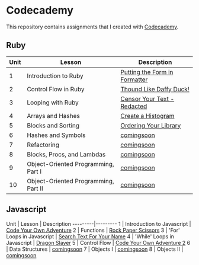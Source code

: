 # Codecademy
This repository contains assignments that I created with [Codecademy](https://www.codecademy.com/learn).

## Ruby
Unit | Lesson | Description
----------|---------|-----------
1 | Introduction to Ruby | [Putting the Form in Formatter](ruby/formatting.rb)
2 | Control Flow in Ruby | [Thound Like Daffy Duck!](ruby/daffy-duck.rb)
3 | Looping with Ruby | [Censor Your Text - Redacted](ruby/redacted.rb)
4 | Arrays and Hashes | [Create a Histogram](ruby/histogram.rb)
5 | Blocks and Sorting | [Ordering Your Library ](ruby/ordering-your-library.rb)
6 | Hashes and Symbols | [comingsoon](ruby/sample.rb)
7 | Refactoring | [comingsoon](ruby/sample.rb)
8 | Blocks, Procs, and Lambdas | [comingsoon](ruby/sample.rb)
9 | Object-Oriented Programming, Part I | [comingsoon](ruby/sample.rb)
10 | Object-Oriented Programming, Part II | [comingsoon](ruby/sample.rb)

## Javascript
Unit | Lesson | Description
---------|---------
1 | Introduction to Javascript | [Code Your Own Adventure](Javascript/code-your-own-adventure.js)
2 | Functions | [Rock Paper Scissors](javascript/rock-paper-scissors.js)
3 | 'For' Loops in Javascript | [Search Text For Your Name](Javascript/seach-text-for-name.js)
4 | 'While' Loops in Javascript | [Dragon Slayer](Javascript/dragon-slayer.js)
5 | Control Flow | [Code Your Own Adventure 2](Javascript/code-your-own-adventure-2.js)
6 | Data Structures | [comingsoon](Javascript/sample.js)
7 | Objects I | [comingsoon](Javascript/sample.js)
8 | Objects II | [comingsoon](Javascript/sample.js)
